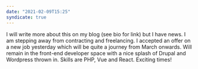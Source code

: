 ```yaml
---
date: "2021-02-09T15:25"
syndicate: true
---
```


I will write more about this on my blog (see bio for link) but I have news. I am stepping away from contracting and freelancing. I accepted an offer on a new job yesterday which will be quite a journey from March onwards. Will remain in the front-end developer space with a nice splash of Drupal and Wordpress thrown in. Skills are PHP, Vue and React. Exciting times!
